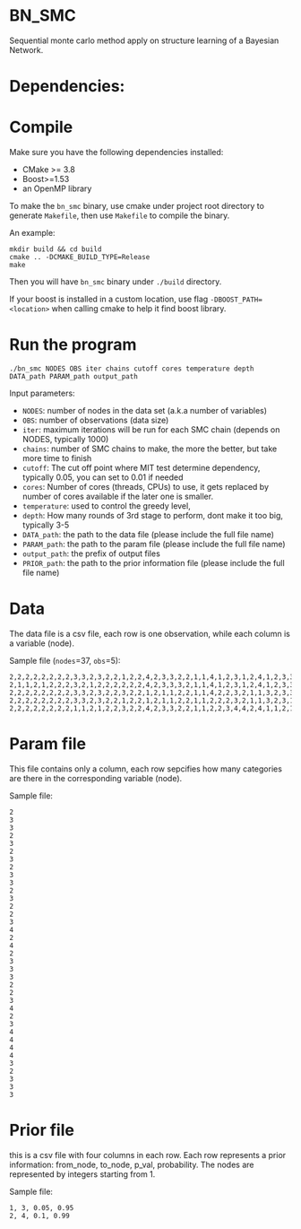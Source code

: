 BN_SMC
======

Sequential monte carlo method apply on structure learning of a Bayesian Network.

# Dependencies:

# Compile
Make sure you have the following dependencies installed:
* CMake >= 3.8
* Boost>=1.53
* an OpenMP library

To make the `bn_smc` binary, use cmake under project root directory to generate `Makefile`, then use `Makefile` to compile the binary. 

An example:

```
mkdir build && cd build
cmake .. -DCMAKE_BUILD_TYPE=Release
make 
```

Then you will have `bn_smc` binary under `./build` directory.

If your boost is installed in a custom location, use flag `-DBOOST_PATH=<location>` when calling cmake to help it find boost library.

# Run the program
```
./bn_smc NODES OBS iter chains cutoff cores temperature depth DATA_path PARAM_path output_path
```

Input parameters:
* `NODES`: number of nodes in the data set (a.k.a number of variables)
* `OBS`: number of observations (data size)
* `iter`: maximum iterations will be run for each SMC chain (depends on NODES, typically 1000)
* `chains`: number of SMC chains to make, the more the better, but take more time to finish
* `cutoff`: The cut off point where MIT test determine dependency, typically 0.05, you can set to 0.01 if needed
* `cores`: Number of cores (threads, CPUs) to use, it gets replaced by number of cores available if the later one is smaller.
* `temperature`: used to control the greedy level, 
* `depth`: How many rounds of 3rd stage to perform, dont make it too big, typically 3-5
* `DATA_path`: the path to the data file (please include the full file name)
* `PARAM_path`: the path to the param file (please include the full file name)
* `output_path`: the prefix of output files
* `PRIOR_path`: the path to the prior information file (please include the full file name)

# Data
The data file is a csv file, each row is one observation, while each column is a variable (node).

Sample file (`nodes`=37, `obs`=5):
```
2,2,2,2,2,2,2,2,3,3,2,3,2,2,1,2,2,4,2,3,3,2,2,1,1,4,1,2,3,1,2,4,1,2,3,3,1
2,1,1,2,1,2,2,2,3,2,1,2,2,2,2,2,2,4,2,3,3,3,2,1,1,4,1,2,3,1,2,4,1,2,3,3,3
2,2,2,2,2,2,2,2,3,3,2,3,2,2,3,2,2,1,2,1,1,2,2,1,1,4,2,2,3,2,1,1,3,2,3,3,3
2,2,2,2,2,2,2,2,3,3,2,3,2,2,1,2,2,1,2,1,1,2,2,1,1,2,2,2,3,2,1,1,3,2,3,1,1
2,2,2,2,2,2,2,2,1,1,2,1,2,2,3,2,2,4,2,3,3,2,2,1,1,2,2,3,4,4,2,4,1,1,2,1,2
```

# Param file
This file contains only a column, each row sepcifies how many categories are there in the corresponding variable (node).

Sample file:

```
2
3
3
2
3
2
3
2
3
3
2
3
2
2
3
4
2
4
2
3
3
3
2
2
3
4
2
3
4
4
4
4
3
2
3
3
3
```

# Prior file
this is a csv file with four columns in each row. Each row represents a prior information: from_node, to_node, p_val, probability. The nodes are represented by integers starting from 1. 

Sample file:

```
1, 3, 0.05, 0.95
2, 4, 0.1, 0.99
```